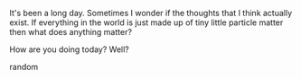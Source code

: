 It's been a long day.
Sometimes I wonder if the thoughts that I think actually exist. If everything in the world is just made up of tiny little particle matter then what does anything matter?

How are you doing today?
Well?

random
